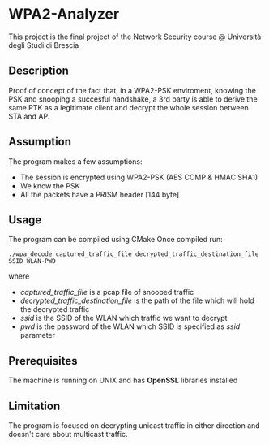 # WPA2-Analyzer

This project is the final project of the Network Security course @ Università degli Studi di Brescia

## Description
Proof of concept of the fact that, in a WPA2-PSK enviroment, knowing the PSK and snooping a succesful handshake, a 3rd party is able to derive the same PTK as a legitimate client and decrypt the whole session between STA and AP.

## Assumption
The program makes a few assumptions:
 - The session is encrypted using WPA2-PSK (AES CCMP & HMAC SHA1)
 -  We know the PSK
 - All the packets have a PRISM header [144 byte]

## Usage
The program can be compiled using CMake
Once compiled run:

    ./wpa_decode captured_traffic_file decrypted_traffic_destination_file SSID WLAN-PWD

where

 - *captured_traffic_file* is a pcap file of snooped traffic
 - *decrypted_traffic_destination_file* is the path of the file which will hold the decrypted traffic
 - *ssid* is the SSID of the WLAN which traffic we want to decrypt
 - *pwd* is the password of the WLAN which SSID is specified as *ssid* parameter

 
## Prerequisites
The machine is running on UNIX and has **OpenSSL** libraries installed  

## Limitation
The program is focused on decrypting unicast traffic in either direction and doesn't care about multicast traffic.

